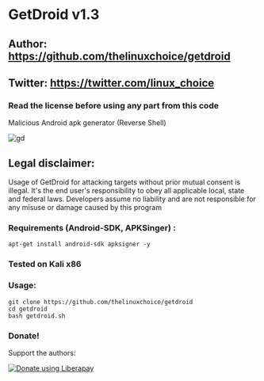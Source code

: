 # GetDroid v1.3
## Author: https://github.com/thelinuxchoice/getdroid
## Twitter: https://twitter.com/linux_choice
### Read the license before using any part from this code 

Malicious Android apk generator (Reverse Shell) 

![gd](https://user-images.githubusercontent.com/34893261/80431049-c1876700-88c6-11ea-9f85-6f2823c3b8a7.png)

## Legal disclaimer:
Usage of GetDroid for attacking targets without prior mutual consent is illegal. It's the end user's responsibility to obey all applicable local, state and federal laws. Developers assume no liability and are not responsible for any misuse or damage caused by this program 

### Requirements (Android-SDK, APKSinger) :
```
apt-get install android-sdk apksigner -y
```
### Tested on Kali x86

### Usage:
```
git clone https://github.com/thelinuxchoice/getdroid
cd getdroid
bash getdroid.sh
```



### Donate!
Support the authors:

<noscript><a href="https://liberapay.com/thelinuxchoice/donate"><img alt="Donate using Liberapay" src="https://liberapay.com/assets/widgets/donate.svg"></a></noscript>
